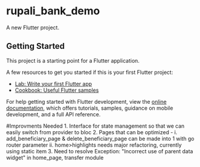 # rupali_bank_demo

A new Flutter project.

## Getting Started

This project is a starting point for a Flutter application.

A few resources to get you started if this is your first Flutter project:

- [Lab: Write your first Flutter app](https://docs.flutter.dev/get-started/codelab)
- [Cookbook: Useful Flutter samples](https://docs.flutter.dev/cookbook)

For help getting started with Flutter development, view the
[online documentation](https://docs.flutter.dev/), which offers tutorials,
samples, guidance on mobile development, and a full API reference.


#Improvments Needed
    1. Interface for state management so that we can easily switch from provider to bloc
    2. Pages that can be optimized -
        i. add_beneficiary_page & delete_beneficiary_page can be made into 1 with go router parameter
        ii. home>highlights needs major refactoring, currently using static item 
    3. Need to resolve Exception: "Incorrect use of parent data widget" in home_page, transfer module

